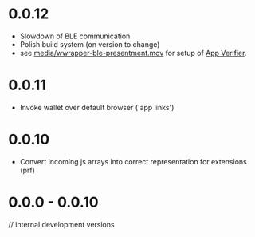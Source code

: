 # 0.0.12

* Slowdown of BLE communication
* Polish build system (on version to change)
* see [media/wwrapper-ble-presentment.mov](screencast) for setup of [App Verifier](https://install.appcenter.ms/orgs/eu-digital-identity-wallet/apps/mdoc-verifier-testing/distribution_groups/eudi%20verifier%20(testing)%20public).


# 0.0.11

* Invoke wallet over default browser ('app links')

# 0.0.10

* Convert incoming js arrays into correct representation for extensions (prf)

# 0.0.0 - 0.0.10

// internal development versions
